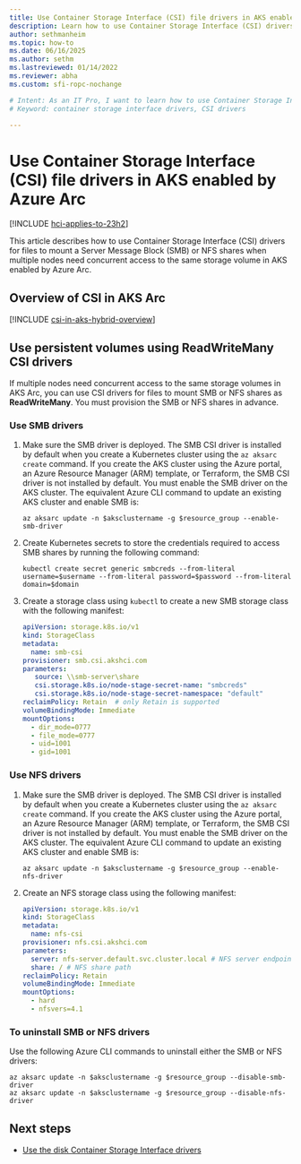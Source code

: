 ```yaml
---
title: Use Container Storage Interface (CSI) file drivers in AKS enabled by Azure Arc
description: Learn how to use Container Storage Interface (CSI) drivers to manage files in AKS Arc.
author: sethmanheim
ms.topic: how-to
ms.date: 06/16/2025
ms.author: sethm 
ms.lastreviewed: 01/14/2022
ms.reviewer: abha
ms.custom: sfi-ropc-nochange

# Intent: As an IT Pro, I want to learn how to use Container Storage Interface (CSI) drivers in AKS Arc.
# Keyword: container storage interface drivers, CSI drivers

---
```


# Use Container Storage Interface (CSI) file drivers in AKS enabled by Azure Arc

[!INCLUDE [hci-applies-to-23h2](includes/hci-applies-to-23h2.md)]

This article describes how to use Container Storage Interface (CSI) drivers for files to mount a Server Message Block (SMB) or NFS shares when multiple nodes need concurrent access to the same storage volume in AKS enabled by Azure Arc.

## Overview of CSI in AKS Arc

[!INCLUDE [csi-in-aks-hybrid-overview](includes/csi-in-aks-hybrid-overview.md)]

## Use persistent volumes using ReadWriteMany CSI drivers

If multiple nodes need concurrent access to the same storage volumes in AKS Arc, you can use CSI drivers for files to mount SMB or NFS shares as **ReadWriteMany**. You must provision the SMB or NFS shares in advance.

### Use SMB drivers

1. Make sure the SMB driver is deployed. The SMB CSI driver is installed by default when you create a Kubernetes cluster using the `az aksarc create` command. If you create the AKS cluster using the Azure portal, an Azure Resource Manager (ARM) template, or Terraform, the SMB CSI driver is not installed by default. You must enable the SMB driver on the AKS cluster.
The equivalent Azure CLI command to update an existing AKS cluster and enable SMB is:

   ```azurecli
   az aksarc update -n $aksclustername -g $resource_group --enable-smb-driver
   ```

1. Create Kubernetes secrets to store the credentials required to access SMB shares by running the following command:

   ```console
   kubectl create secret generic smbcreds --from-literal username=$username --from-literal password=$password --from-literal domain=$domain
   ```

1. Create a storage class using `kubectl` to create a new SMB storage class with the following manifest:

   ```yaml
   apiVersion: storage.k8s.io/v1
   kind: StorageClass
   metadata:
     name: smb-csi
   provisioner: smb.csi.akshci.com
   parameters:
      source: \\smb-server\share
      csi.storage.k8s.io/node-stage-secret-name: "smbcreds"
      csi.storage.k8s.io/node-stage-secret-namespace: "default"
   reclaimPolicy: Retain  # only Retain is supported
   volumeBindingMode: Immediate
   mountOptions:
     - dir_mode=0777
     - file_mode=0777
     - uid=1001
     - gid=1001
   ```  

### Use NFS drivers

1. Make sure the SMB driver is deployed. The SMB CSI driver is installed by default when you create a Kubernetes cluster using the `az aksarc create` command. If you create the AKS cluster using the Azure portal, an Azure Resource Manager (ARM) template, or Terraform, the SMB CSI driver is not installed by default. You must enable the SMB driver on the AKS cluster.
The equivalent Azure CLI command to update an existing AKS cluster and enable SMB is:

   ```azurecli
   az aksarc update -n $aksclustername -g $resource_group --enable-nfs-driver
   ```

1. Create an NFS storage class using the following manifest:

      ```yaml
      apiVersion: storage.k8s.io/v1
      kind: StorageClass
      metadata:
        name: nfs-csi
      provisioner: nfs.csi.akshci.com
      parameters:
        server: nfs-server.default.svc.cluster.local # NFS server endpoint
        share: / # NFS share path
      reclaimPolicy: Retain
      volumeBindingMode: Immediate
      mountOptions:
        - hard
        - nfsvers=4.1
      ```

### To uninstall SMB or NFS drivers

Use the following Azure CLI commands to uninstall either the SMB or NFS drivers:

```azurecli
az aksarc update -n $aksclustername -g $resource_group --disable-smb-driver
az aksarc update -n $aksclustername -g $resource_group --disable-nfs-driver
```

## Next steps

- [Use the disk Container Storage Interface drivers](./container-storage-interface-disks.md)
